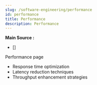 ```yaml
---
slug: /software-engineering/performance
id: performance
title: Performance
description: Performance
---
```


**Main Source :**

- []

Performance page

- Response time optimization
- Latency reduction techniques
- Throughput enhancement strategies
